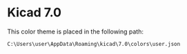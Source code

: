# Kicad 7.0

This color theme is placed in the following path:

    C:\Users\user\AppData\Roaming\kicad\7.0\colors\user.json
